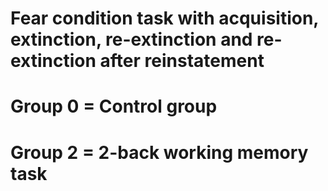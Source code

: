 # Fear condition task with acquisition, extinction, re-extinction and re-extinction after reinstatement
# Group 0 = Control group
# Group 2 = 2-back working memory task

